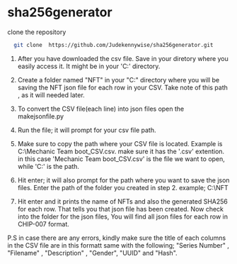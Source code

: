 # sha256generator
clone the repository
```bash
  git clone  https://github.com/Judekennywise/sha256generator.git
```


1. After you have downloaded the csv file. Save in your diretory where you easily access it. It might be in your 'C\:' directory.

2. Create a folder named "NFT" in your "C:\" directory where you will be saving the NFT json file for each row in your CSV. Take note of this path , as it will needed later.

3. To convert the CSV file(each line) into json files
open the makejsonfile.py

4. Run the file; it will prompt for your csv file path.

5. Make sure to copy the path where your CSV file is located. Example is C:\Mechanic Team boot_CSV.csv. make sure it has the '.csv' extention. in this case 'Mechanic Team boot_CSV.csv' is the file we want to open, while 'C:\' is the path.

6. Hit enter; it will also prompt for the path where you want to save the json files. Enter the path of the folder you created in step 2. example; C:\NFT

7. Hit enter and it prints the name of NFTs and also the generated SHA256 for each row. That tells you that json file has been created. Now check into the folder for the json files, You will find all json files for each row in CHIP-007 format.

P.S in case there are any errors, kindly make sure the title of each columns in the CSV file are in this formatt same with the following; "Series Number" , "Filename" , "Description" , "Gender", "UUID" and "Hash". 
